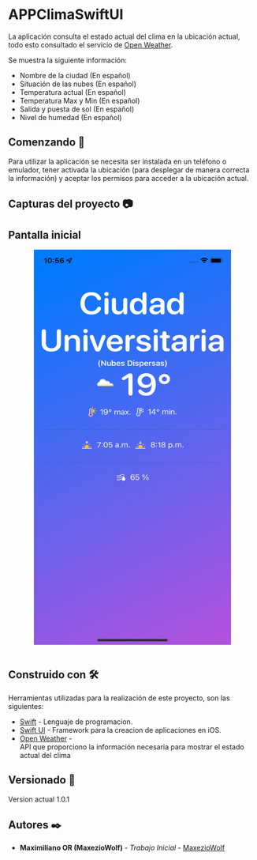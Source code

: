 # APPClimaSwiftUI

La aplicación consulta el estado actual del clima en la ubicación actual, todo esto consultado el servicio de [Open Weather](https://openweathermap.org/). 

Se muestra la siguiente información: 

* Nombre de la ciudad (En español)
* Situación de las nubes (En español)
* Temperatura actual (En español)
* Temperatura Max y Min (En español)
* Salida y puesta de sol (En español)
* Nivel de humedad (En español)

## Comenzando 🚀

Para utilizar la aplicación se necesita ser instalada en un teléfono o emulador, tener activada la ubicación (para desplegar de manera correcta la información) y aceptar los permisos para acceder a la ubicación actual.

## Capturas del proyecto 📷 

<h2>Pantalla inicial</h2>

<div align="center" >
  <img src="/Screenshots/Screen_Home_V1.png" alt="ImagenPrincipal" width="400" height="800" align="center" >
</div>

</br>


## Construido con 🛠️

Herramientas utilizadas para la realización de este proyecto, son las siguientes:

* [Swift](https://kotlinlang.org/) - Lenguaje de programacion.
* [Swift UI](https://kotlinlang.org/) - Framework para la creacion de aplicaciones en iOS.  
* [Open Weather](https://openweathermap.org/) -  
API que proporciono la información necesaria para mostrar el estado actual del clima


## Versionado 📌 

Version actual 1.0.1


## Autores ✒️

* **Maximiliano OR (MaxezioWolf)** - *Trabajo Inicial* - [MaxezioWolf](https://github.com/maxeziowolf)
